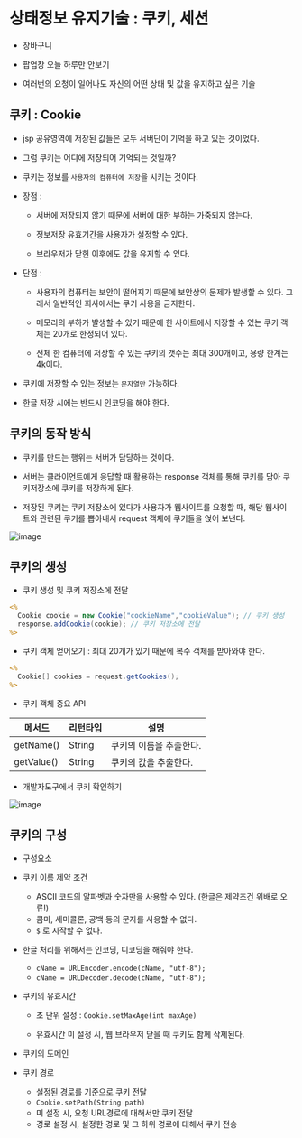 # 상태정보 유지기술 : 쿠키, 세션

- 장바구니
- 팝업창 오늘 하루만 안보기

- 여러번의 요청이 일어나도 자신의 어떤 상태 및 값을 유지하고 싶은 기술


## 쿠키 : Cookie

- jsp 공유영역에 저장된 값들은 모두 서버단이 기억을 하고 있는 것이었다. 

- 그럼 쿠키는 어디에 저장되어 기억되는 것일까?

- 쿠키는 정보를 `사용자의 컴퓨터에 저장`을 시키는 것이다.

- 장점 : 
  - 서버에 저장되지 않기 때문에 서버에 대한 부하는 가중되지 않는다.

  - 정보저장 유효기간을 사용자가 설정할 수 있다.

  - 브라우저가 닫힌 이후에도 값을 유지할 수 있다. 

- 단점 : 
  - 사용자의 컴퓨터는 보안이 떨어지기 때문에 보안상의 문제가 발생할 수 있다. 그래서 일반적인 회사에서는 쿠키 사용을 금지한다. 

  - 메모리의 부하가 발생할 수 있기 때문에 한 사이트에서 저장할 수 있는 쿠키 객체는 20개로 한정되어 있다. 
  
  - 전체 한 컴퓨터에 저장할 수 있는 쿠키의 갯수는 최대 300개이고, 용량 한계는 4k이다.


- 쿠키에 저장할 수 있는 정보는 `문자열만` 가능하다.

- 한글 저장 시에는 반드시 인코딩을 해야 한다. 



## 쿠키의 동작 방식

- 쿠키를 만드는 행위는 서버가 담당하는 것이다. 

- 서버는 클라이언트에게 응답할 때 활용하는 response 객체를 통해 쿠키를 담아 쿠키저장소에 쿠키를 저장하게 된다.  

- 저장된 쿠키는 쿠키 저장소에 있다가 사용자가 웹사이트를 요청할 때, 해당 웹사이트와 관련된 쿠키를 뽑아내서 request 객체에 쿠키들을 얹어 보낸다. 

![image](https://user-images.githubusercontent.com/77392444/123569246-f364c800-d800-11eb-9773-8e313d7c8458.png)


## 쿠키의 생성

- 쿠키 생성 및 쿠키 저장소에 전달

```jsp
<%
  Cookie cookie = new Cookie("cookieName","cookieValue"); // 쿠키 생성
  response.addCookie(cookie); // 쿠키 저장소에 전달
%>
```


- 쿠키 객체 얻어오기 : 최대 20개가 있기 때문에 복수 객체를 받아와야 한다. 

```jsp
<%
  Cookie[] cookies = request.getCookies();
%>
```

- 쿠키 객체 중요 API

|메서드|리턴타입|설명|
|---------|------|----------------------|
|getName()|String|쿠키의 이름을 추출한다.|
|getValue()|String|쿠키의 값을 추출한다.|


- 개발자도구에서 쿠키 확인하기

![image](https://user-images.githubusercontent.com/77392444/123570510-522b4100-d803-11eb-822b-4087e9a06067.png)


## 쿠키의 구성

- 구성요소

- 쿠키 이름 제약 조건

  - ASCII 코드의 알파벳과 숫자만을 사용할 수 있다. (한글은 제약조건 위배로 오류!)
  - 콤마, 세미콜론, 공백 등의 문자를 사용할 수 없다. 
  - `$` 로 시작할 수 없다. 

- 한글 처리를 위해서는 인코딩, 디코딩을 해줘야 한다. 

  - `cName = URLEncoder.encode(cName, "utf-8");`
  - `cName = URLDecoder.decode(cName, "utf-8");`


- 쿠키의 유효시간

  - 초 단위 설정 : `Cookie.setMaxAge(int maxAge)`
  
  - 유효시간 미 설정 시, 웹 브라우저 닫을 때 쿠키도 함께 삭제된다. 
  
  
- 쿠키의 도메인



- 쿠키 경로
  - 설정된 경로를 기준으로 쿠키 전달
  - `Cookie.setPath(String path)`
  - 미 설정 시, 요청 URL경로에 대해서만 쿠키 전달
  - 경로 설정 시, 설정한 경로 및 그 하위 경로에 대해서 쿠키 전송


